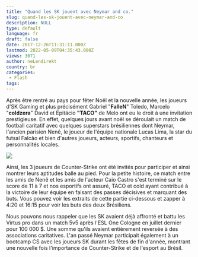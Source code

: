 ```yaml
---
title: "Quand les SK jouent avec Neymar and co."
slug: quand-les-sk-jouent-avec-neymar-and-co
description: NULL
type: default
language: fr
draft: false
date: 2017-12-26T11:31:11.000Z
lastmod: 2022-05-09T04:35:43.000Z
views: 3071
author: neLendirekt
country: br
categories:
 - Flash
tags:
---
```

Après être rentré au pays pour fêter Noël et la nouvelle année, les joueurs d'SK Gaming et plus précisément Gabriel "**FalleN**" Toledo, Marcelo "**coldzera**" David et Epitácio **"TACO"** de Melo ont eu le droit à une invitation prestigieuse. En effet, quelques jours avant noël se déroulait un match de football caritatif avec quelques superstars brésiliennes dont Neymar, l'ancien parisien Nenê, le joueur de l'équipe nationale Lucas Lima, la star du futsal Falcão et bien d'autres joueurs, acteurs, sportifs, chanteurs et personnalités locales.

![](https://flickshot-ue.s3.eu-west-2.amazonaws.com/flickshot/article/5a422c337afcb/images/1o0B0tbPtPlUbvPNh8cswPpkCQTLy1zBYA3bYMTy.jpeg)

Ainsi, les 3 joueurs de Counter-Strike ont été invités pour participer et ainsi montrer leurs aptitudes balle au pied. Pour la petite histoire, ce match entre les amis de Nenê et les amis de l'acteur Caio Castro s'est terminé sur le score de 11 à 7 et nos esportifs ont assuré, TACO et cold ayant contribué à la victoire de leur équipe en faisant des passes décisives et marquant des buts. Vous pouvez voir les extraits de cette partie ci-dessous et zapper à 4:20 et 16:15 pour voir les buts des deux Brésiliens. 

Nous pouvons nous rappeler que les SK avaient déjà affronté et battu les Virtus pro dans un match 5v5 après l'ESL One Cologne en juillet dernier pour 100 000 $. Une somme qu'ils avaient entièrement reversée à des associations caritatives. L'an passé Neymar participait également à un bootcamp CS avec les joueurs SK durant les fêtes de fin d'année, montrant une nouvelle fois l'importance de Counter-Strike et de l'esport au Brésil.
